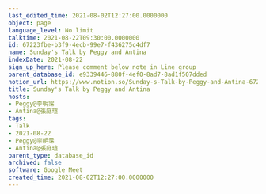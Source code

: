 ```yaml
---
last_edited_time: 2021-08-02T12:27:00.0000000
object: page
language_level: No limit
talktime: 2021-08-22T09:30:00.0000000
id: 67223fbe-b3f9-4ecb-99e7-f436275c4df7
name: Sunday's Talk by Peggy and Antina
indexDate: 2021-08-22
sign_up_here: Please comment below note in Line group
parent_database_id: e9339446-880f-4ef0-8ad7-8ad1f507dded
notion_url: https://www.notion.so/Sunday-s-Talk-by-Peggy-and-Antina-67223fbeb3f94ecb99e7f436275c4df7
title: Sunday's Talk by Peggy and Antina
hosts:
- Peggy@李明霈
- Antina@張庭瑄
tags:
- Talk
- 2021-08-22
- Peggy@李明霈
- Antina@張庭瑄
parent_type: database_id
archived: false
software: Google Meet
created_time: 2021-08-02T12:27:00.0000000
---
```







